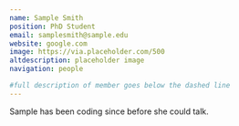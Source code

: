 ```yaml
---
name: Sample Smith
position: PhD Student
email: samplesmith@sample.edu
website: google.com
image: https://via.placeholder.com/500
altdescription: placeholder image
navigation: people

#full description of member goes below the dashed line
---
```

Sample has been coding since before she could talk.